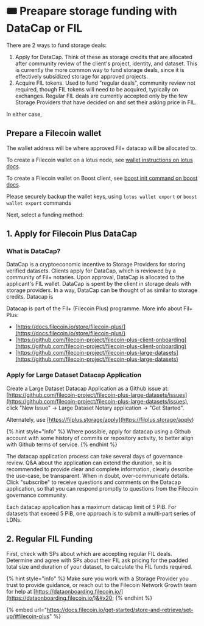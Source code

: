# 🎟 Preapare storage funding with DataCap or FIL

There are 2 ways to fund storage deals:&#x20;

1. Apply for DataCap. Think of these as storage credits that are allocated after community review of the client's project, identity, and dataset. This is currently the more common way to fund storage deals, since it is effectively subsidized storage for approved projects.
2. Acquire FIL tokens. Used to fund "regular deals", community review not required, though FIL tokens will need to be acquired, typically on exchanges. Regular FIL deals are currently accepted only by the few Storage Providers that have decided on and set their asking price in FIL. &#x20;

In either case,

## Prepare a Filecoin wallet

The wallet address will be where approved Fil+ datacap will be allocated to.&#x20;

To create a Filecoin wallet on a lotus node, see [wallet instructions on lotus docs](https://lotus.filecoin.io/tutorials/lotus/store-and-retrieve/set-up/#get-a-fil-address).

To create a Filecoin wallet on Boost client, see [boost init command on boost docs](https://boost.filecoin.io/getting-started/boost-client).

Please securely backup the wallet keys, using `lotus wallet export` or `boost wallet export` commands&#x20;

Next, select a funding method:&#x20;

## 1. Apply for Filecoin Plus DataCap

### What is DataCap?

DataCap is a cryptoeconomic incentive to Storage Providers for storing verified datasets. Clients apply for DataCap, which is reviewed by a community of Fil+ notaries. Upon approval, DataCap is allocated to the applicant's FIL wallet. DataCap is spent by the client in storage deals with storage providers. In a way, DataCap can be thought of as similar to storage credits. Datacap is&#x20;

Datacap is part of the Fil+ (Filecoin Plus) programme. More info about Fil+ Plus:

* [https://docs.filecoin.io/store/filecoin-plus/](https://docs.filecoin.io/store/filecoin-plus/)
* [https://github.com/filecoin-project/filecoin-plus-client-onboarding](https://github.com/filecoin-project/filecoin-plus-client-onboarding)
* [https://github.com/filecoin-project/filecoin-plus-large-datasets](https://github.com/filecoin-project/filecoin-plus-large-datasets)

### Apply for **Large Dataset Datacap Application**&#x20;

Create a Large Dataset Datacap Application as a Github issue at:\
[https://github.com/filecoin-project/filecoin-plus-large-datasets/issues](https://github.com/filecoin-project/filecoin-plus-large-datasets/issues),  \
click "New Issue" -> Large Dataset Notary application -> "Get Started".

Alternately, use [https://filplus.storage/apply](https://filplus.storage/apply) &#x20;

{% hint style="info" %}
Where possible, apply for datacap using a Github account with some history of commits or repository activity, to better align with Github terms of service.
{% endhint %}

The datacap application process can take several days of governance review. Q\&A about the application can extend the duration, so it is recommended to provide clear and complete information, clearly describe the use-case, be transparent. When in doubt, over-communicate details. Click "subscribe" to receive questions and comments on the Datacap application, so that you can respond promptly to questions from the Filecoin governance community.

Each datacap application has a maximum datacap limit of 5 PiB. For datasets that exceed 5 PiB, one approach is to submit a multi-part series of LDNs.&#x20;



## 2. Regular FIL Funding

First, check with SPs about which are accepting regular FIL deals. Determine and agree with SPs about their FIL ask pricing for the padded total size and duration of your dataset, to calculate the FIL funds required.&#x20;

{% hint style="info" %}
Make sure you work with a Storage Provider you trust to provide guidance, or reach out to the Filecoin Network Growth team for help at [https://dataonboarding.filecoin.io/](https://dataonboarding.filecoin.io/)&#x20;
{% endhint %}



{% embed url="https://docs.filecoin.io/get-started/store-and-retrieve/set-up/#filecoin-plus" %}
